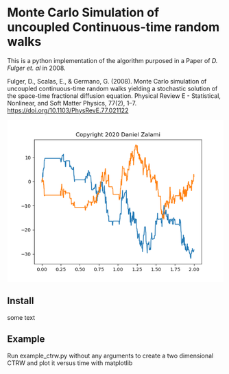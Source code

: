 # Monte Carlo Simulation of uncoupled Continuous-time random walks 

This is a python implementation of the algorithm purposed in a Paper of <i>D. Fulger et. al </i> in 2008.

<p>Fulger, D., Scalas, E., & Germano, G. (2008). Monte Carlo simulation of uncoupled continuous-time random walks yielding a stochastic solution of the space-time fractional diffusion equation. Physical Review E - Statistical, Nonlinear, 
and Soft Matter Physics, 77(2), 1–7. <a href="https://doi.org/10.1103/PhysRevE.77.021122">https://doi.org/10.1103/PhysRevE.77.021122</a>
</p>
<p align="center"><img  src="example.png" alt="Example of a CTRW realization"></p>

## Install
some text

## Example
Run example_ctrw.py without any arguments to create a two dimensional CTRW and plot it versus time with matplotlib
